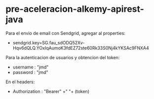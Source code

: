 # pre-aceleracion-alkemy-apirest-java

Para el envio de email con Sendgrid, agregar al properties:
- sendgrid.key=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

Para la autenticacion de usuarios y obtencion del token:
- username : "jmd"
- password : "jmd"

En el headers:
- Authorization : "Bearer" +" "+ (token)
